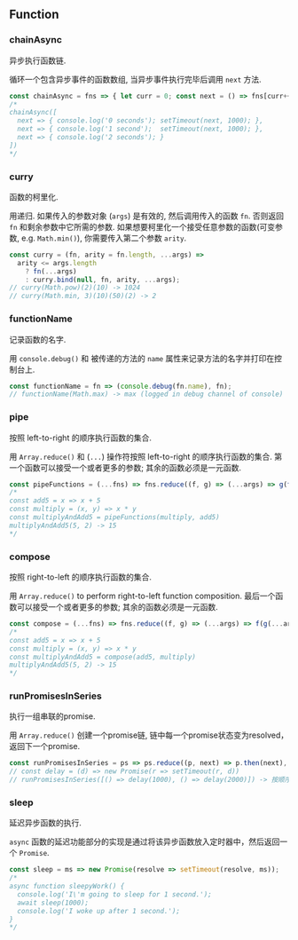 ## Function

### chainAsync

异步执行函数链.

循环一个包含异步事件的函数数组, 当异步事件执行完毕后调用 `next` 方法.

```js
const chainAsync = fns => { let curr = 0; const next = () => fns[curr++](next); next(); };
/*
chainAsync([
  next => { console.log('0 seconds'); setTimeout(next, 1000); },
  next => { console.log('1 second');  setTimeout(next, 1000); },
  next => { console.log('2 seconds'); }
])
*/
```

### curry

函数的柯里化.

用递归.
如果传入的参数对象 (`args`) 是有效的, 然后调用传入的函数 `fn`.
否则返回 `fn` 和剩余参数中它所需的参数.
如果想要柯里化一个接受任意参数的函数(可变参数, e.g. `Math.min()`), 你需要传入第二个参数 `arity`.

```js
const curry = (fn, arity = fn.length, ...args) =>
  arity <= args.length
    ? fn(...args)
    : curry.bind(null, fn, arity, ...args);
// curry(Math.pow)(2)(10) -> 1024
// curry(Math.min, 3)(10)(50)(2) -> 2
```

### functionName

记录函数的名字.

用 `console.debug()` 和 被传递的方法的 `name` 属性来记录方法的名字并打印在控制台上.

```js
const functionName = fn => (console.debug(fn.name), fn);
// functionName(Math.max) -> max (logged in debug channel of console)
```


### pipe

按照 left-to-right 的顺序执行函数的集合.

用 `Array.reduce()` 和 (`...`) 操作符按照 left-to-right 的顺序执行函数的集合.
第一个函数可以接受一个或者更多的参数; 其余的函数必须是一元函数.

```js
const pipeFunctions = (...fns) => fns.reduce((f, g) => (...args) => g(f(...args)));
/*
const add5 = x => x + 5
const multiply = (x, y) => x * y
const multiplyAndAdd5 = pipeFunctions(multiply, add5)
multiplyAndAdd5(5, 2) -> 15
*/
```


### compose

按照 right-to-left 的顺序执行函数的集合.

用 `Array.reduce()` to perform right-to-left function composition.
最后一个函数可以接受一个或者更多的参数; 其余的函数必须是一元函数.

```js
const compose = (...fns) => fns.reduce((f, g) => (...args) => f(g(...args)));
/*
const add5 = x => x + 5
const multiply = (x, y) => x * y
const multiplyAndAdd5 = compose(add5, multiply)
multiplyAndAdd5(5, 2) -> 15
*/
```


### runPromisesInSeries

执行一组串联的promise.

用 `Array.reduce()` 创建一个promise链, 链中每一个promise状态变为resolved，返回下一个promise.

```js
const runPromisesInSeries = ps => ps.reduce((p, next) => p.then(next), Promise.resolve());
// const delay = (d) => new Promise(r => setTimeout(r, d))
// runPromisesInSeries([() => delay(1000), () => delay(2000)]) -> 按顺序的执行promise链，共花费3s的时间
```


### sleep

延迟异步函数的执行.

`async` 函数的延迟功能部分的实现是通过将该异步函数放入定时器中，然后返回一个 `Promise`.

```js
const sleep = ms => new Promise(resolve => setTimeout(resolve, ms));
/*
async function sleepyWork() {
  console.log('I\'m going to sleep for 1 second.');
  await sleep(1000);
  console.log('I woke up after 1 second.');
}
*/
```
